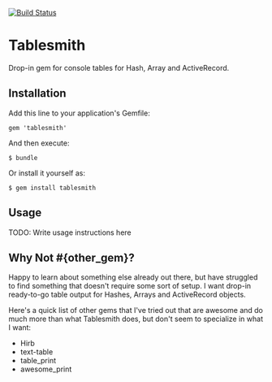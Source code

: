 [![Build Status](https://travis-ci.org/livingsocial/tablesmith.svg?branch=master)](https://travis-ci.org/livingsocial/tablesmith)

# Tablesmith

Drop-in gem for console tables for Hash, Array and ActiveRecord.

## Installation

Add this line to your application's Gemfile:

    gem 'tablesmith'

And then execute:

    $ bundle

Or install it yourself as:

    $ gem install tablesmith

## Usage

TODO: Write usage instructions here

## Why Not #{other_gem}?

Happy to learn about something else already out there, but have struggled to find something
that doesn't require some sort of setup. I want drop-in ready-to-go table output for Hashes,
Arrays and ActiveRecord objects.

Here's a quick list of other gems that I've tried out that are awesome and do much more than what Tablesmith does,
but don't seem to specialize in what I want:

  - Hirb
  - text-table
  - table_print
  - awesome_print
